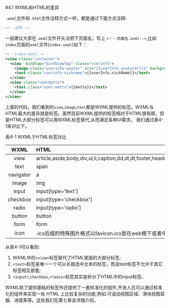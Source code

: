 #4.1 WXML和HTML的差异


`.wxml`文件和`.html`文件注释方式一样，都是通过下面方式注释:
```xml
<!--注释-->
```
一般建议大家在`.wxml`文件开头注明下页面名，写上 `<！--页面名.wxml-->`,比如`index`页面的`wxml`文件(`index.wxml`)如下：
```xml
<!--index.wxml-->
<view class="container">
  <view  bindtap="bindViewTap" class="userinfo">
    <image class="userinfo-avatar" src="{{userInfo.avatarUrl}}" background-size="cover"></image>
    <text class="userinfo-nickname">{{userInfo.nickName}}</text>
  </view>
  <view class="usermotto">
    <text class="user-motto">{{motto}}</text>
  </view>
</view>
```
上面的代码，我们看到的`view`,`image`,`text`都是WXML提供的标签。WXML与HTML最大的差异就是标签。虽然目前WXML提供的标签相对于HTML很有限，但是HTML大部分标签可以用WXML标签替代,从而满足各种UI需求。
我们通过表4-1来对比下。

表4-1 WXML于HTML标签对比

|WXML|HTML|
|:----:|:----|
|view|article,aside,body,div,ul,li,caption,dd,dl,dt,footer,header,nav,section,table,thead,tbody,tr,td,th,ol,h1,h2,h3,h4,h5,h6,p,em|
|text|span|
|navigator|a|
|image|img|
|input|input[type='text']|
|checkbox|input[type='checkbox']
|radio|input[type='radio']|
|button|button|
|form|form|
|icon|.ico后缀的特殊图片格式以favicon.ico放在web根下或者<link>中使用|

从表4-1可以看到:

1. WXML中的`<view>`标签替代了HTML里面的大部分标签;
2. `<text>`标签是唯一一个可以长按选中文本的标签，而且text标签不允许于其它标签相互嵌套;
3. `<input>`,`checkbox`,`<radio>`标签其实是拆分了HTML中的input标签。

WXML除了提供基础的标签外还提供了一套标准化的组件,开发人员可以通过标准化的组件来实现一些 HTML 上比较复杂的功能,例如:可滚动视图区域、滑块视图容器、进度条等。这些我们在第七章会详细介绍。